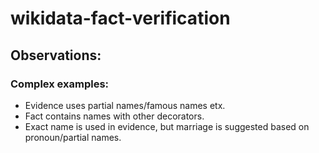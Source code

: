 # wikidata-fact-verification

## Observations:
### Complex examples:
* Evidence uses partial names/famous names etx.
* Fact contains names with other decorators.
* Exact name is used in evidence, but marriage is suggested based on pronoun/partial names.
